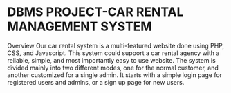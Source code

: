 # DBMS PROJECT-CAR RENTAL MANAGEMENT SYSTEM

Overview
Our car rental system is a multi-featured website done using PHP, CSS, and Javascript. This system could support a car rental agency with a reliable, simple, and most importantly easy to use website. The system is divided mainly into two different modes, one for the normal customer, and another customized for a single admin. It starts with a simple login page for registered users and admins, or a sign up page for new users.
